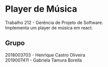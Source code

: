 # Player de Música

Trabalho 212 - Gerência de Projeto de Software.  
Implementa um player de música em react.

## Grupo
2018003703 - Henrique Castro Oliveira  
2019007411 - Gabriela Tamura Borella  
